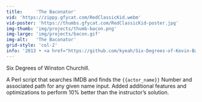 ```yaml
---
title:     'The Baconator'
vid: 'https://zippy.gfycat.com/RedClassicKid.webm'
vid-poster: 'https://thumbs.gfycat.com/RedClassicKid-poster.jpg'
img-thumb: 'img/projects/thumb-bacon.png'
img-large: 'img/projects/bacon.gif'
img-alt:   'The Baconator'
grid-style: 'col-2'
info: '2013 • <a href="https://github.com/kyeah/Six-Degrees-of-Kevin-Bacon">git</a>'
---
```


Six Degrees of Winston Churchill.


A Perl script that searches IMDB and finds the `{{actor_name}}` Number and associated path for any given name input. Added additional features and optimizations to perform 10% better than the instructor&rsquo;s solution.